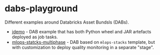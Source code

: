 # dabs-playground

Different examples around Databricks Asset Bundsls (DABs).


- [jdemo](jdemo) - DAB example that has both Python wheel and JAR artefacts deployed as job tasks.
- [mlops-statcks-multiphase](mlops-statcks-multiphase) - DAB based on `mlops-stacks` template, but with customization to deploy quality monitoring in a separate "stage".
